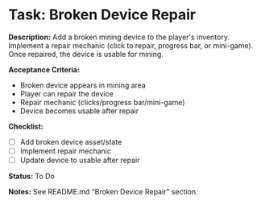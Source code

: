# Task: Broken Device Repair

**Description:**
Add a broken mining device to the player's inventory. Implement a repair mechanic (click to repair, progress bar, or mini-game). Once repaired, the device is usable for mining.

**Acceptance Criteria:**
- Broken device appears in mining area
- Player can repair the device
- Repair mechanic (clicks/progress bar/mini-game)
- Device becomes usable after repair

**Checklist:**
- [ ] Add broken device asset/state
- [ ] Implement repair mechanic
- [ ] Update device to usable after repair

**Status:** To Do

**Notes:**
See README.md “Broken Device Repair” section. 